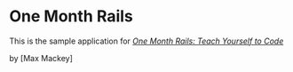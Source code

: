 # One Month Rails

This is the sample application for
[*One Month Rails: Teach Yourself to Code*](http://onemonthrails.com)

by [Max Mackey]
